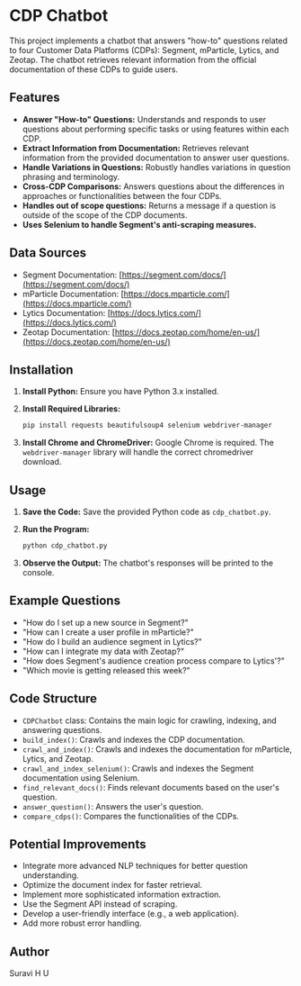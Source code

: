 # CDP Chatbot

This project implements a chatbot that answers "how-to" questions related to four Customer Data Platforms (CDPs): Segment, mParticle, Lytics, and Zeotap. The chatbot retrieves relevant information from the official documentation of these CDPs to guide users.

## Features

* **Answer "How-to" Questions:** Understands and responds to user questions about performing specific tasks or using features within each CDP.
* **Extract Information from Documentation:** Retrieves relevant information from the provided documentation to answer user questions.
* **Handle Variations in Questions:** Robustly handles variations in question phrasing and terminology.
* **Cross-CDP Comparisons:** Answers questions about the differences in approaches or functionalities between the four CDPs.
* **Handles out of scope questions:** Returns a message if a question is outside of the scope of the CDP documents.
* **Uses Selenium to handle Segment's anti-scraping measures.**

## Data Sources

* Segment Documentation: [https://segment.com/docs/](https://segment.com/docs/)
* mParticle Documentation: [https://docs.mparticle.com/](https://docs.mparticle.com/)
* Lytics Documentation: [https://docs.lytics.com/](https://docs.lytics.com/)
* Zeotap Documentation: [https://docs.zeotap.com/home/en-us/](https://docs.zeotap.com/home/en-us/)

## Installation

1.  **Install Python:** Ensure you have Python 3.x installed.
2.  **Install Required Libraries:**

    ```bash
    pip install requests beautifulsoup4 selenium webdriver-manager
    ```

3.  **Install Chrome and ChromeDriver:** Google Chrome is required. The `webdriver-manager` library will handle the correct chromedriver download.

## Usage

1.  **Save the Code:** Save the provided Python code as `cdp_chatbot.py`.
2.  **Run the Program:**

    ```bash
    python cdp_chatbot.py
    ```

3.  **Observe the Output:** The chatbot's responses will be printed to the console.

## Example Questions

* "How do I set up a new source in Segment?"
* "How can I create a user profile in mParticle?"
* "How do I build an audience segment in Lytics?"
* "How can I integrate my data with Zeotap?"
* "How does Segment's audience creation process compare to Lytics'?"
* "Which movie is getting released this week?"

## Code Structure

* `CDPChatbot` class: Contains the main logic for crawling, indexing, and answering questions.
* `build_index()`: Crawls and indexes the CDP documentation.
* `crawl_and_index()`: Crawls and indexes the documentation for mParticle, Lytics, and Zeotap.
* `crawl_and_index_selenium()`: Crawls and indexes the Segment documentation using Selenium.
* `find_relevant_docs()`: Finds relevant documents based on the user's question.
* `answer_question()`: Answers the user's question.
* `compare_cdps()`: Compares the functionalities of the CDPs.

## Potential Improvements

* Integrate more advanced NLP techniques for better question understanding.
* Optimize the document index for faster retrieval.
* Implement more sophisticated information extraction.
* Use the Segment API instead of scraping.
* Develop a user-friendly interface (e.g., a web application).
* Add more robust error handling.

## Author

Suravi H U
